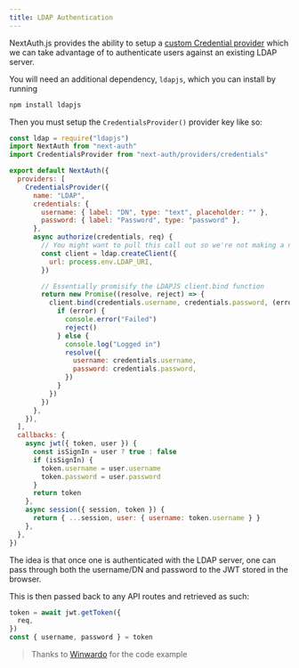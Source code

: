 ```yaml
---
title: LDAP Authentication
---
```


NextAuth.js provides the ability to setup a [custom Credential provider](/configuration/providers/credentials) which we can take advantage of to authenticate users against an existing LDAP server.

You will need an additional dependency, `ldapjs`, which you can install by running

```bash npm2yarn2pnpm
npm install ldapjs
```

Then you must setup the `CredentialsProvider()` provider key like so:

```js title="[...nextauth].js"
const ldap = require("ldapjs")
import NextAuth from "next-auth"
import CredentialsProvider from "next-auth/providers/credentials"

export default NextAuth({
  providers: [
    CredentialsProvider({
      name: "LDAP",
      credentials: {
        username: { label: "DN", type: "text", placeholder: "" },
        password: { label: "Password", type: "password" },
      },
      async authorize(credentials, req) {
        // You might want to pull this call out so we're not making a new LDAP client on every login attemp
        const client = ldap.createClient({
          url: process.env.LDAP_URI,
        })

        // Essentially promisify the LDAPJS client.bind function
        return new Promise((resolve, reject) => {
          client.bind(credentials.username, credentials.password, (error) => {
            if (error) {
              console.error("Failed")
              reject()
            } else {
              console.log("Logged in")
              resolve({
                username: credentials.username,
                password: credentials.password,
              })
            }
          })
        })
      },
    }),
  ],
  callbacks: {
    async jwt({ token, user }) {
      const isSignIn = user ? true : false
      if (isSignIn) {
        token.username = user.username
        token.password = user.password
      }
      return token
    },
    async session({ session, token }) {
      return { ...session, user: { username: token.username } }
    },
  },
})
```

The idea is that once one is authenticated with the LDAP server, one can pass through both the username/DN and password to the JWT stored in the browser.

This is then passed back to any API routes and retrieved as such:

```js title="/pages/api/doLDAPWork.js"
token = await jwt.getToken({
  req,
})
const { username, password } = token
```

> Thanks to [Winwardo](https://github.com/Winwardo) for the code example
